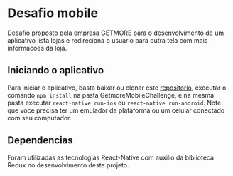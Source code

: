# Desafio mobile    

Desafio proposto pela empresa GETMORE para o desenvolvimento de um aplicativo lista lojas e redireciona o usuario para outra tela com mais informacoes da loja.

## Iniciando o aplicativo

Para iniciar o aplicativo, basta baixar ou clonar este [repositorio](https://github.com/jose-lehmkuhl/mobile-challenge), executar o comando `npm install` na pasta GetmoreMobileChallenge, e na mesma pasta executar `react-native run-ios` ou `react-native run-android`. Note que voce precisa ter um emulador da plataforma ou um celular conectado com seu computador.

## Dependencias

Foram utilizadas as tecnologias React-Native com auxilio da biblioteca Redux no desenvolvimento deste projeto.
